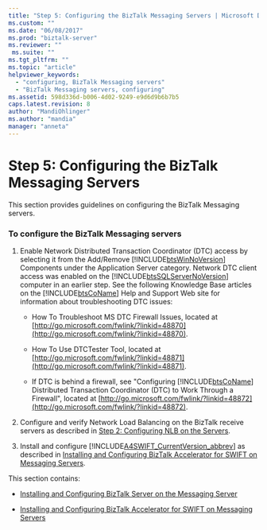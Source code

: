 ```yaml
---
title: "Step 5: Configuring the BizTalk Messaging Servers | Microsoft Docs"
ms.custom: ""
ms.date: "06/08/2017"
ms.prod: "biztalk-server"
ms.reviewer: ""
 ms.suite: ""
ms.tgt_pltfrm: ""
ms.topic: "article"
helpviewer_keywords: 
  - "configuring, BizTalk Messaging servers"
  - "BizTalk Messaging servers, configuring"
ms.assetid: 598d336d-b006-4d02-9249-e9d6d9b6b7b5
caps.latest.revision: 8
author: "MandiOhlinger"
ms.author: "mandia"
manager: "anneta"
---
```

# Step 5: Configuring the BizTalk Messaging Servers
This section provides guidelines on configuring the BizTalk Messaging servers.  
  
### To configure the BizTalk Messaging servers  
  
1.  Enable Network Distributed Transaction Coordinator (DTC) access by selecting it from the Add/Remove [!INCLUDE[btsWinNoVersion](../../includes/btswinnoversion-md.md)] Components under the Application Server category. Network DTC client access was enabled on the [!INCLUDE[btsSQLServerNoVersion](../../includes/btssqlservernoversion-md.md)] computer in an earlier step. See the following Knowledge Base articles on the [!INCLUDE[btsCoName](../../includes/btsconame-md.md)] Help and Support Web site for information about troubleshooting DTC issues:  
  
    -   How To Troubleshoot MS DTC Firewall Issues, located at [http://go.microsoft.com/fwlink/?linkid=48870](http://go.microsoft.com/fwlink/?linkid=48870).  
  
    -   How To Use DTCTester Tool, located at [http://go.microsoft.com/fwlink/?linkid=48871](http://go.microsoft.com/fwlink/?linkid=48871).  
  
    -   If DTC is behind a firewall, see "Configuring [!INCLUDE[btsCoName](../../includes/btsconame-md.md)] Distributed Transaction Coordinator (DTC) to Work Through a Firewall", located at [http://go.microsoft.com/fwlink/?linkid=48872](http://go.microsoft.com/fwlink/?linkid=48872).  
  
2.  Configure and verify Network Load Balancing on the BizTalk receive servers as described in [Step 2: Configuring NLB on the Servers](../../adapters-and-accelerators/accelerator-swift/step-2-configuring-nlb-on-the-servers.md).  
  
3.  Install and configure [!INCLUDE[A4SWIFT_CurrentVersion_abbrev](../../includes/a4swift-currentversion-abbrev-md.md)] as described in [Installing and Configuring BizTalk Accelerator for SWIFT on Messaging Servers](../../adapters-and-accelerators/accelerator-swift/installing-and-configuring-biztalk-accelerator-for-swift-on-messaging-servers.md).  
  
 This section contains:  
  
-   [Installing and Configuring BizTalk Server on the Messaging Server](../../adapters-and-accelerators/accelerator-swift/installing-and-configuring-biztalk-server-on-the-messaging-server.md)  
  
-   [Installing and Configuring BizTalk Accelerator for SWIFT on Messaging Servers](../../adapters-and-accelerators/accelerator-swift/installing-and-configuring-biztalk-accelerator-for-swift-on-messaging-servers.md)